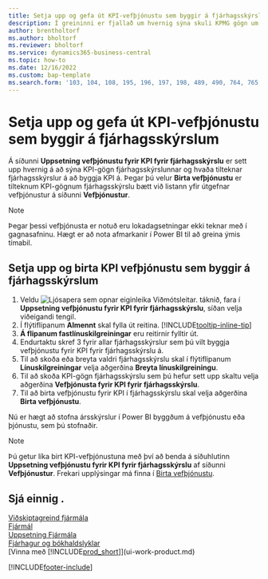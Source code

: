 ```yaml
---
title: Setja upp og gefa út KPI-vefþjónustu sem byggir á fjárhagsskýrslum
description: Í greininni er fjallað um hvernig sýna skuli KPMG gögn um fjármál sín samkvæmt tilteknum fjárhagsskýrslum.
author: brentholtorf
ms.author: bholtorf
ms.reviewer: bholtorf
ms.service: dynamics365-business-central
ms.topic: how-to
ms.date: 12/16/2022
ms.custom: bap-template
ms.search.form: '103, 104, 108, 195, 196, 197, 198, 489, 490, 764, 765, 766'
---
```

# <a name="set-up-and-publish-kpi-web-services-based-on-financial-reports"></a><a name="set-up-and-publish-kpi-web-services-based-on-financial-reports"></a>Setja upp og gefa út KPI-vefþjónustu sem byggir á fjárhagsskýrslum

Á síðunni **Uppsetning vefþjónustu fyrir KPI fyrir fjárhagsskýrslu** er sett upp hvernig á að sýna KPI-gögn fjárhagsskýrslunnar og hvaða tilteknar fjárhagsskýrslur á að byggja KPI á. Þegar þú velur **Birta vefþjónustu** er tilteknum KPI-gögnum fjárhagsskýrslu bætt við listann yfir útgefnar vefþjónustur á síðunni **Vefþjónustur**.

> [!NOTE]
> Þegar þessi vefþjónusta er notuð eru lokadagsetningar ekki teknar með í gagnasafninu. Hægt er að nota afmarkanir í  Power BI  til að greina ýmis tímabil.

## <a name="set-up-and-publish-a-kpi-web-service-based-on-financial-reports"></a><a name="set-up-and-publish-a-kpi-web-service-based-on-financial-reports"></a>Setja upp og birta KPI vefþjónustu sem byggir á fjárhagsskýrslum
  
1. Veldu ![Ljósapera sem opnar eiginleika Viðmótsleitar.](media/ui-search/search_small.png "Segðu mér hvað þú vilt gera") táknið, fara í **Uppsetning vefþjónustu fyrir KPI fyrir fjárhagsskýrslu**, síðan velja viðeigandi tengil.
2. Í flýtiflipanum **Almennt** skal fylla út reitina. [!INCLUDE[tooltip-inline-tip](includes/tooltip-inline-tip_md.md)]
3.  **Á flipanum fastlínuskilgreiningar**  eru reitirnir fylltir út.
4. Endurtaktu skref 3 fyrir allar fjárhagsskýrslur sem þú vilt byggja vefþjónustu fyrir KPI fyrir fjárhagsskýrslu á.  
5. Til að skoða eða breyta valdri fjárhagsskýrslu skal í flýtiflipanum **Línuskilgreiningar** velja aðgerðina **Breyta línuskilgreiningu**.
6. Til að skoða KPI-gögn fjárhagsskýrslu sem þú hefur sett upp skaltu velja aðgerðina **Vefþjónusta fyrir KPI fyrir fjárhagsskýrslu**.
7. Til að birta vefþjónustu fyrir KPI í fjárhagsskýrslu skal velja aðgerðina **Birta vefþjónustu**.

Nú er hægt að stofna ársskýrslur í  Power BI  byggðum á vefþjónustu eða þjónustu, sem þú stofnaðir.

> [!NOTE]  
> Þú getur líka birt KPI-vefþjónustuna með því að benda á síðuhlutinn **Uppsetning vefþjónustu fyrir KPI fyrir fjárhagsskýrslu** af síðunni **Vefþjónustur**. Frekari upplýsingar má finna í [Birta vefþjónustu](across-how-publish-web-service.md).

## <a name="see-also"></a><a name="see-also"></a>Sjá einnig .

[Viðskiptagreind fjármála](bi.md)  
[Fjármál](finance.md)  
[Uppsetning Fjármála](finance-setup-finance.md)  
[Fjárhagur og bókhaldslyklar](finance-general-ledger.md)  
[Vinna með [!INCLUDE[prod_short](includes/prod_short.md)]](ui-work-product.md)

[!INCLUDE[footer-include](includes/footer-banner.md)]

